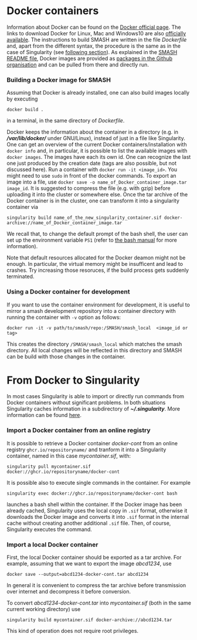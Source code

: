 # Docker containers

Information about Docker can be found on the [Docker official page](https://docs.docker.com/).
The links to download Docker for Linux, Mac and Windows10 are also [officially available](https://www.docker.com/get-started).
The instructions to build SMASH are written in the file _Dockerfile_ and, apart from the different syntax, the procedure is the same as in the case of Singularity (see [following section](#docker-to-singularity)).
As explained in the [SMASH README file](../README.md), Docker images are provided as [packages in the Github organisation](https://github.com/orgs/smash-transport/packages) and can be pulled from there and directly run. 

### Building a Docker image for SMASH

Assuming that Docker is already installed, one can also build images locally by executing
```
docker build .
```
in a terminal, in the same directory of _Dockerfile_.

Docker keeps the information about the container in a directory (e.g. in _**/var/lib/docker/**_ under GNU/Linux), instead of just in a file like Singularity.
One can get an overview of the current Docker containers/installation with `docker info` and, in particular, it is possible to list the available images with `docker images`.
The images have each its own id.
One can recognize the last one just produced by the creation date (tags are also possible, but not discussed here).
Run a container with `docker run -it <image_id>`.
You might need to use `sudo` in front of the docker commands.
To export an image into a file, use `docker save -o name_of_Docker_container_image.tar image_id`.
It is suggested to compress the file (e.g. with gzip) before uploading it into the cluster or somewhere else.
Once the tar archive of the Docker container is in the cluster, one can transform it into a singularity container via
```
singularity build name_of_the_new_singularity_container.sif docker-archive://name_of_Docker_container_image.tar
```

We recall that, to change the default prompt of the bash shell, the user can set up the environment variable `PS1` (refer to [the bash manual](https://www.gnu.org/software/bash/manual/bash.html#Controlling-the-Prompt) for more information).

Note that default resources allocated for the Docker deamon might not be enough. In particular, the virtual memory might be insufficent and lead to crashes.
Try increasing those resoruces, if the build process gets suddenly terminated.

### Using a Docker container for development

If you want to use the container environment for development, it is useful to mirror a smash development repository into a container directory with running the container with `-v` option as follows:
```
docker run -it -v path/to/smash/repo:/SMASH/smash_local  <image_id or tag>
```
This creates the directory `/SMASH/smash_local` which matches the smash directory.
All local changes will be reflected in this directory and SMASH can be build with those changes in the container.


<a id="docker-to-singularity"></a>

# From Docker to Singularity

In most cases Singularity is able to import or directly run commands from Docker containers without significant problems.
In both situations Singularity caches information in a subdirectory of _**~/.singularity**_.
More information can be found [here](https://sylabs.io/guides/3.6/user-guide/singularity_and_docker.html).

### Import a Docker container from an online registry

It is possible to retrieve a Docker container _docker-cont_ from an online registry `ghcr.io/repositoryname/` and tranform it into a Singularity container, named in this case _mycontainer.sif_, with:
```
singularity pull mycontainer.sif docker://ghcr.io/repositoryname/docker-cont
```

It is possible also to execute single commands in the container.
For example
```
singularity exec docker://ghcr.io/repositoryname/docker-cont bash
```
launches a bash shell within the container.
If the Docker image has been already cached, Singularity uses the local copy in `.sif` format, otherwise it downloads the Docker image and converts it into `.sif` format in the internal cache without creating another additional `.sif` file.
Then, of course, Singularity executes the command.


### Import a local Docker container

First, the local Docker container should be exported as a tar archive.
For example, assuming that we want to export the image _abcd1234_, use
```
docker save --output=abcd1234-docker-cont.tar abcd1234
```

In general it is convenient to compress the tar archive before transmission over internet and decompress it before conversion.

To convert _abcd1234-docker-cont.tar_ into _mycontainer.sif_ (both in the same current working directory) use
```
singularity build mycontainer.sif docker-archive://abcd1234.tar
```

This kind of operation does not require root privileges.
